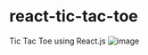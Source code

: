 # react-tic-tac-toe
Tic Tac Toe using React.js
![image](https://github.com/muhammedjavis/react-tic-tac-toe/assets/85373860/ebf1c3e8-92e7-4292-8f52-76b16593352c)
